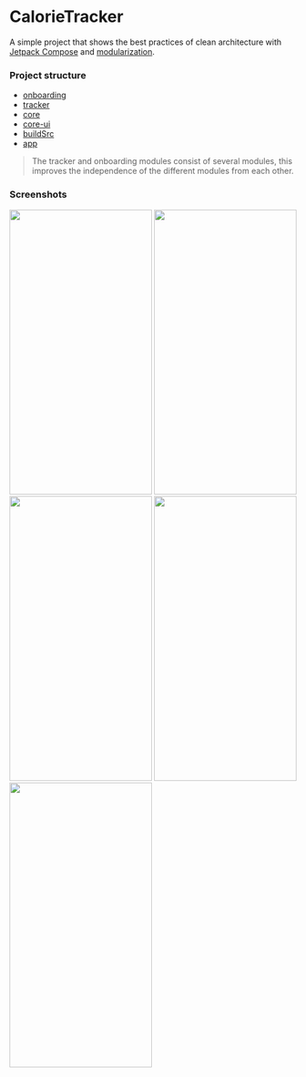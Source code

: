 # CalorieTracker

A simple project that shows the best practices of clean architecture with [Jetpack Compose](https://developer.android.com/jetpack/compose/) and [modularization](https://developer.android.com/topic/modularization).  

### Project structure 

- [onboarding](https://github.com/EvgenyPlaksin/CalorieTracker/tree/master/onboarding)
- [tracker](https://github.com/EvgenyPlaksin/CalorieTracker/tree/master/tracker)
- [core](https://github.com/EvgenyPlaksin/CalorieTracker/tree/master/core)
- [core-ui](https://github.com/EvgenyPlaksin/CalorieTracker/tree/master/core-ui)
- [buildSrc](https://github.com/EvgenyPlaksin/CalorieTracker/tree/master/buildSrc)
- [app](https://github.com/EvgenyPlaksin/CalorieTracker/tree/master/app)

> The tracker and onboarding modules consist of several modules, this improves the independence of the different modules from each other.

### Screenshots 

<img src="https://user-images.githubusercontent.com/94696816/206729891-1fcc692d-71eb-4beb-9603-ff53263e45ad.png" width="250" height="500" />

<img src="https://user-images.githubusercontent.com/94696816/206729945-aa6b344b-325b-4a2e-a8ed-ece15ec1ec08.png" width="250" height="500" />

<img src="https://user-images.githubusercontent.com/94696816/206730015-07305185-e22d-4f4b-9939-6ff9e8e45787.png" width="250" height="500" />

<img src="https://user-images.githubusercontent.com/94696816/206730056-4b31e08e-c4a7-424e-8b6a-82b9f2ab32a7.png" width="250" height="500" />

<img src="https://user-images.githubusercontent.com/94696816/206730089-add291a1-c5fe-489e-9d06-4669534dd95f.png" width="250" height="500" />
